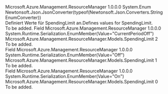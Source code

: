 <Type Name="SpendingLimit" FullName="Microsoft.Azure.Management.ResourceManager.Models.SpendingLimit">
  <TypeSignature Language="C#" Value="public enum SpendingLimit" />
  <TypeSignature Language="ILAsm" Value=".class public auto ansi sealed SpendingLimit extends System.Enum" />
  <TypeSignature Language="DocId" Value="T:Microsoft.Azure.Management.ResourceManager.Models.SpendingLimit" />
  <TypeSignature Language="VB.NET" Value="Public Enum SpendingLimit" />
  <TypeSignature Language="F#" Value="type SpendingLimit = " />
  <AssemblyInfo>
    <AssemblyName>Microsoft.Azure.Management.ResourceManager</AssemblyName>
    <AssemblyVersion>1.0.0.0</AssemblyVersion>
  </AssemblyInfo>
  <Base>
    <BaseTypeName>System.Enum</BaseTypeName>
  </Base>
  <Attributes>
    <Attribute>
      <AttributeName>Newtonsoft.Json.JsonConverter(typeof(Newtonsoft.Json.Converters.StringEnumConverter))</AttributeName>
    </Attribute>
  </Attributes>
  <Docs>
    <summary>
            <span data-ttu-id="336ae-101">Definiert Werte für SpendingLimit an.</span><span class="sxs-lookup"><span data-stu-id="336ae-101">Defines values for SpendingLimit.</span></span>
            </summary>
    <remarks>To be added.</remarks>
  </Docs>
  <Members>
    <Member MemberName="CurrentPeriodOff">
      <MemberSignature Language="C#" Value="CurrentPeriodOff" />
      <MemberSignature Language="ILAsm" Value=".field public static literal valuetype Microsoft.Azure.Management.ResourceManager.Models.SpendingLimit CurrentPeriodOff = int32(2)" />
      <MemberSignature Language="DocId" Value="F:Microsoft.Azure.Management.ResourceManager.Models.SpendingLimit.CurrentPeriodOff" />
      <MemberSignature Language="VB.NET" Value="CurrentPeriodOff" />
      <MemberSignature Language="F#" Value="CurrentPeriodOff = 2" Usage="Microsoft.Azure.Management.ResourceManager.Models.SpendingLimit.CurrentPeriodOff" />
      <MemberType>Field</MemberType>
      <AssemblyInfo>
        <AssemblyName>Microsoft.Azure.Management.ResourceManager</AssemblyName>
        <AssemblyVersion>1.0.0.0</AssemblyVersion>
      </AssemblyInfo>
      <Attributes>
        <Attribute>
          <AttributeName>System.Runtime.Serialization.EnumMember(Value="CurrentPeriodOff")</AttributeName>
        </Attribute>
      </Attributes>
      <ReturnValue>
        <ReturnType>Microsoft.Azure.Management.ResourceManager.Models.SpendingLimit</ReturnType>
      </ReturnValue>
      <MemberValue>2</MemberValue>
      <Docs>
        <summary>To be added.</summary>
      </Docs>
    </Member>
    <Member MemberName="Off">
      <MemberSignature Language="C#" Value="Off" />
      <MemberSignature Language="ILAsm" Value=".field public static literal valuetype Microsoft.Azure.Management.ResourceManager.Models.SpendingLimit Off = int32(1)" />
      <MemberSignature Language="DocId" Value="F:Microsoft.Azure.Management.ResourceManager.Models.SpendingLimit.Off" />
      <MemberSignature Language="VB.NET" Value="Off" />
      <MemberSignature Language="F#" Value="Off = 1" Usage="Microsoft.Azure.Management.ResourceManager.Models.SpendingLimit.Off" />
      <MemberType>Field</MemberType>
      <AssemblyInfo>
        <AssemblyName>Microsoft.Azure.Management.ResourceManager</AssemblyName>
        <AssemblyVersion>1.0.0.0</AssemblyVersion>
      </AssemblyInfo>
      <Attributes>
        <Attribute>
          <AttributeName>System.Runtime.Serialization.EnumMember(Value="Off")</AttributeName>
        </Attribute>
      </Attributes>
      <ReturnValue>
        <ReturnType>Microsoft.Azure.Management.ResourceManager.Models.SpendingLimit</ReturnType>
      </ReturnValue>
      <MemberValue>1</MemberValue>
      <Docs>
        <summary>To be added.</summary>
      </Docs>
    </Member>
    <Member MemberName="On">
      <MemberSignature Language="C#" Value="On" />
      <MemberSignature Language="ILAsm" Value=".field public static literal valuetype Microsoft.Azure.Management.ResourceManager.Models.SpendingLimit On = int32(0)" />
      <MemberSignature Language="DocId" Value="F:Microsoft.Azure.Management.ResourceManager.Models.SpendingLimit.On" />
      <MemberSignature Language="VB.NET" Value="On" />
      <MemberSignature Language="F#" Value="On = 0" Usage="Microsoft.Azure.Management.ResourceManager.Models.SpendingLimit.On" />
      <MemberType>Field</MemberType>
      <AssemblyInfo>
        <AssemblyName>Microsoft.Azure.Management.ResourceManager</AssemblyName>
        <AssemblyVersion>1.0.0.0</AssemblyVersion>
      </AssemblyInfo>
      <Attributes>
        <Attribute>
          <AttributeName>System.Runtime.Serialization.EnumMember(Value="On")</AttributeName>
        </Attribute>
      </Attributes>
      <ReturnValue>
        <ReturnType>Microsoft.Azure.Management.ResourceManager.Models.SpendingLimit</ReturnType>
      </ReturnValue>
      <MemberValue>0</MemberValue>
      <Docs>
        <summary>To be added.</summary>
      </Docs>
    </Member>
  </Members>
</Type>